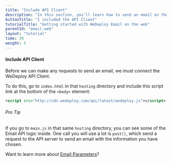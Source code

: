 ```yaml
---
title: "Include API Client"
description: "In this section, you'll learn how to send an email on the web using the WeDeploy API Client."
buttonTitle: "I included the API Client"
tutorialTitle: "Getting started with WeDeploy Email on the web"
parentId: "email-web"
layout: "tutorial"
time: 30
weight: 5
---
```


#### Include API Client

Before we can make any requests to send an email, we must connect the WeDeploy API Client.

To do this, go to `index.html` in that `hosting` directory and include this script link at the bottom of the `<body>` element:

```xml
<script src="http://cdn.wedeploy.com/api/latest/wedeploy.js"></script>
```

<aside>

###### <span class="icon-16-star"></span> Pro Tip

If you go to `main.js` in that same `hosting` directory, you can see some of the Email API logic inside. One call you will use a lot is `post()`, which send a request to the API server to send an email with the information you have chosen. 

Want to learn more about <a href="http://wedeploy.com/docs/email/sending-email.html" target="_blank">Email Parameters</a>?

</aside>



      
